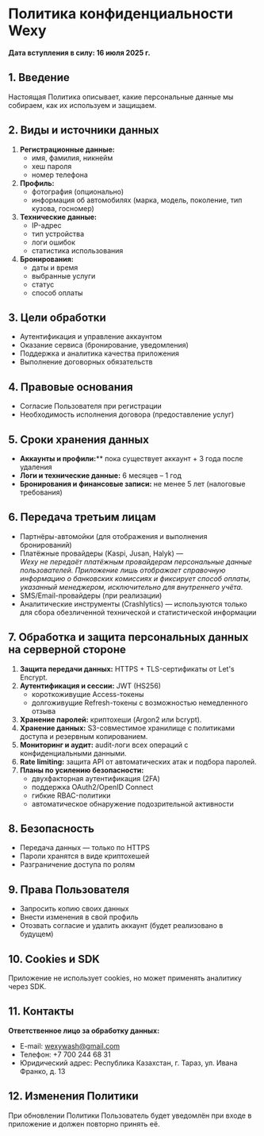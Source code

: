 # Политика конфиденциальности Wexy  
**Дата вступления в силу: 16 июля 2025 г.**

## 1. Введение  
Настоящая Политика описывает, какие персональные данные мы собираем, как их используем и защищаем.

## 2. Виды и источники данных  
1. **Регистрационные данные:**  
   - имя, фамилия, никнейм  
   - хеш пароля  
   - номер телефона  
2. **Профиль:**  
   - фотография (опционально)  
   - информация об автомобилях (марка, модель, поколение, тип кузова, госномер)  
3. **Технические данные:**  
   - IP-адрес  
   - тип устройства  
   - логи ошибок  
   - статистика использования  
4. **Бронирования:**  
   - даты и время  
   - выбранные услуги  
   - статус  
   - способ оплаты  

## 3. Цели обработки  
- Аутентификация и управление аккаунтом  
- Оказание сервиса (бронирование, уведомления)  
- Поддержка и аналитика качества приложения  
- Выполнение договорных обязательств  

## 4. Правовые основания  
- Согласие Пользователя при регистрации  
- Необходимость исполнения договора (предоставление услуг)  

## 5. Сроки хранения данных  
- **Аккаунты и профили:**** пока существует аккаунт + 3 года после удаления  
- **Логи и технические данные:** 6 месяцев – 1 год  
- **Бронирования и финансовые записи:** не менее 5 лет (налоговые требования)  

## 6. Передача третьим лицам
- Партнёры-автомойки (для отображения и выполнения бронирований)
- Платёжные провайдеры (Kaspi, Jusan, Halyk) —  
  *Wexy не передаёт платёжным провайдерам персональные данные пользователей. Приложение лишь отображает справочную информацию о банковских комиссиях и фиксирует 
способ оплаты, указанный менеджером, исключительно для внутреннего учёта.*
- SMS/Email-провайдеры (при реализации)
- Аналитические инструменты (Crashlytics) — используются только для сбора обезличенной технической и статистической информации

## 7. Обработка и защита персональных данных на серверной стороне  
1. **Защита передачи данных:** HTTPS + TLS-сертификаты от Let's Encrypt.  
2. **Аутентификация и сессии:** JWT (HS256)  
   - короткоживущие Access-токены  
   - долгоживущие Refresh-токены с возможностью немедленного отзыва  
3. **Хранение паролей:** криптохеши (Argon2 или bcrypt).  
4. **Хранение данных:** S3-совместимое хранилище с политиками доступа и резервным копированием.  
5. **Мониторинг и аудит:** audit-логи всех операций с конфиденциальными данными.  
6. **Rate limiting:** защита API от автоматических атак и подбора паролей.  
7. **Планы по усилению безопасности:**  
   - двухфакторная аутентификация (2FA)  
   - поддержка OAuth2/OpenID Connect  
   - гибкие RBAC-политики  
   - автоматическое обнаружение подозрительной активности  

## 8. Безопасность  
- Передача данных — только по HTTPS  
- Пароли хранятся в виде криптохешей  
- Разграничение доступа по ролям  

## 9. Права Пользователя  
- Запросить копию своих данных  
- Внести изменения в свой профиль  
- Отозвать согласие и удалить аккаунт (будет реализовано в будущем)  

## 10. Cookies и SDK  
Приложение не использует cookies, но может применять аналитику через SDK.

## 11. Контакты  
**Ответственное лицо за обработку данных:**  
- E-mail: wexywash@gmail.com  
- Телефон: +7 700 244 68 31  
- Юридический адрес: Республика Казахстан, г. Тараз, ул. Ивана Франко, д. 13  

## 12. Изменения Политики  
При обновлении Политики Пользователь будет уведомлён при входе в приложение и должен повторно принять её.
